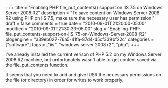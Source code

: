 +++
title = "Enabling PHP file_put_contents() support on IIS 7.5 on Windows Server 2008 R2"
description = "To save content on Windows Server 2008 R2 using PHP on IIS 7.5, make sure the necessary user has permission."
draft = false
comments = true
date = "2010-09-01T21:20:00-05:00"
modified = "2010-09-01T21:30:33-05:00"
slug = "Enabling-PHP-file_put_contents-support-on-IIS-75-on-Windows-Server-2008-R2"
blogengine = "a39eb027-76a5-41fa-87d4-d5cf339bf22c"
categories = ["software"]
tags = ["iis", "windows server 2008 r2", "php"]
+++

<p>I've already installed the current verison of PHP 5.2 on my Windows Server 2008 R2 machine, but unfortunately wasn't able to get content saved via the file_put_contents function.</p>
<p>It seems that you need to add and give IUSR the necessary permissions on the file (or directory) in order for writes to work properly.</p>
